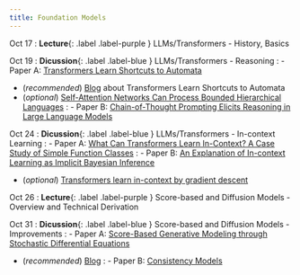 ```yaml
---
title: Foundation Models
---
```


Oct 17
: **Lecture**{: .label .label-purple } LLMs/Transformers - History, Basics

Oct 19
: **Dicussion**{: .label .label-blue } LLMs/Transformers - Reasoning
: - Paper A: [Transformers Learn Shortcuts to Automata](https://arxiv.org/abs/2210.10749)
  - (_recommended_) [Blog](https://clarabing.github.io/shortcut_automata/) about Transformers Learn Shortcuts to Automata
  - (_optional_) [Self-Attention Networks Can Process Bounded Hierarchical Languages](https://aclanthology.org/2021.acl-long.292.pdf)
: - Paper B: [Chain-of-Thought Prompting Elicits Reasoning in Large Language Models](https://arxiv.org/pdf/2201.11903.pdf)

Oct 24
: **Dicussion**{: .label .label-blue } LLMs/Transformers - In-context Learning
: - Paper A: [What Can Transformers Learn In-Context? A Case Study of Simple Function Classes](https://arxiv.org/abs/2208.01066)
: - Paper B: [An Explanation of In-context Learning as Implicit Bayesian Inference](https://arxiv.org/pdf/2111.02080.pdf)
  - (_optional_) [Transformers learn in-context by gradient descent](https://arxiv.org/abs/2212.07677)

Oct 26
: **Lecture**{: .label .label-purple } Score-based and Diffusion Models - Overview and Technical Derivation

Oct 31
: **Dicussion**{: .label .label-blue } Score-based and Diffusion Models - Improvements
: - Paper A: [Score-Based Generative Modeling through Stochastic Differential Equations](https://arxiv.org/abs/2011.13456)
  - (_recommended_) [Blog](https://yang-song.net/blog/2021/score/)
: - Paper B: [Consistency Models](https://arxiv.org/abs/2303.01469)
